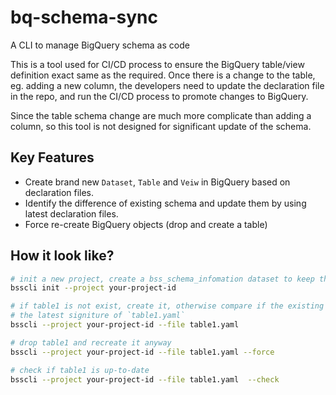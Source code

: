 # bq-schema-sync
A CLI to manage BigQuery schema as code

This is a tool used for CI/CD process to ensure the BigQuery table/view definition exact
same as the required. Once there is a change to the table, eg. adding a new column, the
developers need to update the declaration file in the repo, and run the CI/CD process to
promote changes to BigQuery.

Since the table schema change are much more complicate than adding a column, so this tool
is not designed for significant update of the schema. 

## Key Features

- Create brand new `Dataset`, `Table` and `Veiw` in BigQuery based on declaration files.
- Identify the difference of existing schema and update them by using latest declaration files.
- Force re-create BigQuery objects (drop and create a table)


## How it look like?

```bash
# init a new project, create a bss_schema_infomation dataset to keep the state
bsscli init --project your-project-id

# if table1 is not exist, create it, otherwise compare if the existing table1 has
# the latest signiture of `table1.yaml`
bsscli --project your-project-id --file table1.yaml 

# drop table1 and recreate it anyway
bsscli --project your-project-id --file table1.yaml --force

# check if table1 is up-to-date
bsscli --project your-project-id --file table1.yaml  --check
```